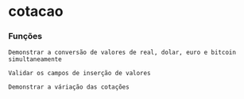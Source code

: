 # cotacao

### Funções
```Demonstrar a conversão de valores de real, dolar, euro e bitcoin simultaneamente```

```Validar os campos de inserção de valores```

```Demonstrar a váriação das cotações```
